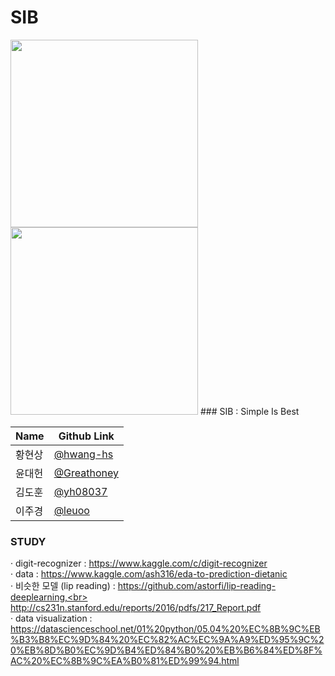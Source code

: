 # SIB

<image src="images/sib_logo.png" width="300">
<image src="images/1.PNG" width="300">
### SIB : Simple Is Best

| Name  | Github Link |
|-------|--------|
| 황현상 | [@hwang-hs](https://github.com/hwang-hs) |
| 윤대헌 | [@Greathoney](https://github.com/Greathoney) |
| 김도훈 | [@yh08037](https://github.com/yh08037) |
| 이주경 | [@leuoo](https://github.com/leuoo) |


### STUDY

&middot; digit-recognizer :  https://www.kaggle.com/c/digit-recognizer<br>
&middot; data :  https://www.kaggle.com/ash316/eda-to-prediction-dietanic<br>
&middot; 비슷한 모델 (lip reading) :  https://github.com/astorfi/lip-reading-deeplearning,<br>
       http://cs231n.stanford.edu/reports/2016/pdfs/217_Report.pdf<br>
&middot; data visualization : https://datascienceschool.net/01%20python/05.04%20%EC%8B%9C%EB%B3%B8%EC%9D%84%20%EC%82%AC%EC%9A%A9%ED%95%9C%20%EB%8D%B0%EC%9D%B4%ED%84%B0%20%EB%B6%84%ED%8F%AC%20%EC%8B%9C%EA%B0%81%ED%99%94.html<br>

